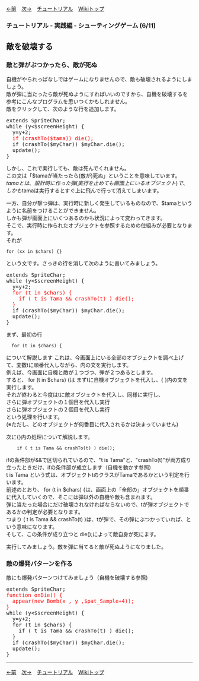 

[←前](./tr-stg05.md)&emsp;[次→](./tr-stg07.md)&emsp;[チュートリアル](./tutorial.md)&emsp;[Wikiトップ](./)

### チュートリアル - 実践編 - シューティングゲーム (6/11)
## 敵を破壊する

### 敵と弾がぶつかったら、敵が死ぬ

自機がやられっぱなしではゲームになりませんので、敵も破壊されるようにしましょう。  
敵が弾に当たったら敵が死ぬようにすればいいのですから、自機を破壊するを参考にこんなプログラムを思いつくかもしれません。  
敵をクリックして、次のような行を追加します。

<pre>
extends SpriteChar;
while (y<$screenHeight) {
  y=y+2;
  <span style="color: #f00">if (crashTo($tama)) die();</span>
  if (crashTo($myChar)) $myChar.die();
  update();
}
</pre>

しかし、これで実行しても、敵は死んでくれません。  
この文は「$tamaが当たったら(敵が)死ぬ」ということを意味しています。  
$tamaとは、設計時に作った弾(実行を止めても画面上にいるオブジェクト)で、  
しかも$tamaは実行するとすぐ上に飛んで行って消えてしまいます。

一方、自分が撃つ弾は、実行時に新しく発生しているものなので、$tamaというように名前をつけることができません。  
しかも弾が画面上にいくつあるのかも状況によって変わってきます。  
そこで、実行時に作られたオブジェクトを参照するための仕組みが必要となります。  
それが

```
for (xx in $chars) {}
```

という文です。さっきの行を消して次のように書いてみましょう。

<pre>
extends SpriteChar;
while (y<$screenHeight) {
  y=y+2;
  <span style="color: #f00">for (t in $chars) {
    if ( t is Tama && crashTo(t) ) die();
  }</span>
  if (crashTo($myChar)) $myChar.die();
  update();
}
</pre>

まず、最初の行

```
  for (t in $chars) {
```

について解説します これは、今画面上にいる全部のオブジェクトを調べ上げて、変数tに順番代入しながら、内の文を実行します。  
例えば、今画面に自機と敵が１つづつ、弾が２つあるとします。  
すると、 for (t in $chars) {は まずtに自機オブジェクトを代入し、{ }内の文を実行します。  
それが終わると今度はtに敵オブジェクトを代入し、同様に実行し、  
さらに弾オブジェクトの１個目を代入し実行  
さらに弾オブジェクトの２個目を代入し実行  
という処理を行います。  
(※ただし、どのオブジェクトが何番目に代入されるかは決まっていません)

次に{}内の処理について解説します。

```
    if ( t is Tama && crashTo(t) ) die();
```

ifの条件部が&&で区切られているので、"t is Tama"と、"crashTo(t)"が両方成り立ったときだけ、ifの条件部が成立します（自機を動かす参照)  
t is Tama という式は、オブジェクトtのクラスがTamaであるかという判定を行います。  
前述のとおり、 for (t in $chars) {は、画面上の「全部の」オブジェクトを順番に代入していくので、そこには弾以外の自機や敵も含まれます。  
弾に当たった場合にだけ破壊されなければならないので、tが弾オブジェクトであるかの判定が必要となります。  
つまり ( t is Tama && crashTo(t) )は、tが弾で、その弾にぶつかっていれば、という意味になります。  
そして、この条件が成り立つと die();によって敵自身が死にます。

実行してみましょう。敵を弾に当てると敵が死ぬようになりました。

### 敵の爆発パターンを作る

敵にも爆発パターンつけてみましょう（自機を破壊する参照)

<pre>
extends SpriteChar;
<span style="color: #f00">function onDie() {
  appear(new Bomb(x , y ,$pat_Sample+4));
}</span>
while (y<$screenHeight) {
  y=y+2;
  for (t in $chars) {
    if ( t is Tama && crashTo(t) ) die();
  }
  if (crashTo($myChar)) $myChar.die();
  update();
}
</pre>

***

[←前](./tr-stg05.md)&emsp;[次→](./tr-stg07.md)&emsp;[チュートリアル](./tutorial.md)&emsp;[Wikiトップ](./)
